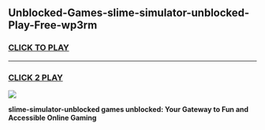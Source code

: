 
## Unblocked-Games-slime-simulator-unblocked-Play-Free-wp3rm
<h3>
<a href="https://premium76.site?title=slime-simulator-unblocked&ref=21A">CLICK TO PLAY</a></h3>
<hr>

<h3>
<a href="https://premium76.site?title=slime-simulator-unblocked&ref=21A">CLICK 2 PLAY</a>
  
</h3>

<a href="https://premium76.site?title=slime-simulator-unblocked&ref=21A"><img src="https://clearcache.store/games.png"></a>


**slime-simulator-unblocked games unblocked: Your Gateway to Fun and Accessible Online Gaming**
